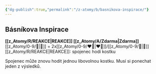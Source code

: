 ```yaml
---
{"dg-publish":true,"permalink":"/z-atomy/b/basnikova-inspirace/"}
---
```


## Básníkova Inspirace  
**[[z_Atomy/R/REAKCE\|REAKCE]] [[z_Atomy/A/Zdarma\|Zdarma]]**
[[z_Atomy/0-9/🔔\|🔔]] = 2x[[z_Atomy/0-9/❤️‍🔥\|❤️‍🔥]]/[[z_Atomy/0-9/🔋\|🔋]]
[[z_Atomy/R/REAKCE\|REAKCE]]: spojenec hodí kostku

Spojenec může znovu hodit jednou libovolnou kostku. Musí si ponechat jeden z výsledků.